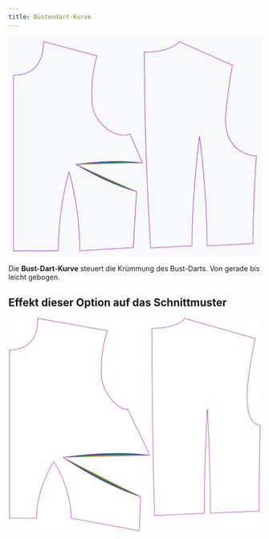 ```yaml
---
title: Büstendart-Kurve
---
```


![Der Effekt der Bust-Dart-Kurve auf das Schnittmuster](sample.png)

Die **Bust-Dart-Kurve** steuert die Krümmung des Bust-Darts. Von gerade bis leicht gebogen.


## Effekt dieser Option auf das Schnittmuster
![Dieses Bild zeigt den Effekt dieser Option, indem es mehrere Varianten überlagert, die einen anderen Wert für diese Option haben](bella_bustdartcurve_sample.svg "Effekt dieser Option auf das Schnittmuster")